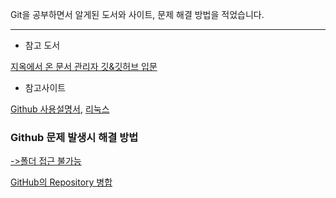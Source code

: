 Git을 공부하면서 알게된 도서와 사이트, 문제 해결 방법을 적었습니다.

---

* 참고 도서

[지옥에서 온 문서 관리자 깃&깃허브 입문](https://www.google.co.kr/books/edition/Do_it_%EC%A7%80%EC%98%A5%EC%97%90%EC%84%9C_%EC%98%A8_%EB%AC%B8%EC%84%9C_%EA%B4%80%EB%A6%AC%EC%9E%90/W6HFDwAAQBAJ?hl=ko&gbpv=0)

* 참고사이트

[Github 사용설명서](https://docs.github.com/ko/get-started), [리눅스](https://veneas.tistory.com/category/OS/Linux)


### Github 문제 발생시 해결 방법
[->폴더 접근 불가능](https://github.com/YouAndMeToo3323/TIL/blob/main/Git/-%3E%ED%8F%B4%EB%8D%94%20%EC%8B%A4%ED%96%89%20%EB%B6%88%EA%B0%80.md)

[GitHub의 Repository 병합](https://github.com/YouAndMeToo3323/TIL/blob/main/Git/Repository%20%EB%B3%91%ED%95%A9.md)
